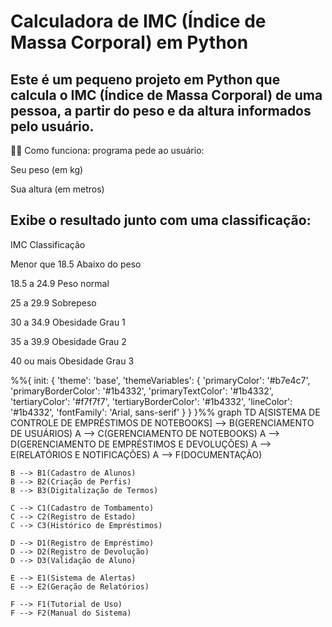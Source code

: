 # Calculadora de IMC (Índice de Massa Corporal) em Python
## Este é um pequeno projeto em Python que calcula o IMC (Índice de Massa Corporal) de uma pessoa, a partir do peso e da altura informados pelo usuário.

🧑‍💻 Como funciona: programa pede ao usuário: 

Seu peso (em kg)

Sua altura (em metros)

## Exibe o resultado junto com uma classificação:

IMC	Classificação

Menor que 18.5	Abaixo do peso

18.5 a 24.9	Peso normal

25 a 29.9	Sobrepeso

30 a 34.9	Obesidade Grau 1

35 a 39.9	Obesidade Grau 2

40 ou mais	Obesidade Grau 3


%%{
  init: {
    'theme': 'base',
    'themeVariables': {
      'primaryColor': '#b7e4c7',
      'primaryBorderColor': '#1b4332',
      'primaryTextColor': '#1b4332',
      'tertiaryColor': '#f7f7f7',
      'tertiaryBorderColor': '#1b4332',
      'lineColor': '#1b4332',
      'fontFamily': 'Arial, sans-serif'
    }
  }
}%%
graph TD
    A[SISTEMA DE CONTROLE DE EMPRÉSTIMOS DE NOTEBOOKS] --> B(GERENCIAMENTO DE USUÁRIOS)
    A --> C(GERENCIAMENTO DE NOTEBOOKS)
    A --> D(GERENCIAMENTO DE EMPRÉSTIMOS E DEVOLUÇÕES)
    A --> E(RELATÓRIOS E NOTIFICAÇÕES)
    A --> F(DOCUMENTAÇÃO)

    B --> B1(Cadastro de Alunos)
    B --> B2(Criação de Perfis)
    B --> B3(Digitalização de Termos)

    C --> C1(Cadastro de Tombamento)
    C --> C2(Registro de Estado)
    C --> C3(Histórico de Empréstimos)

    D --> D1(Registro de Empréstimo)
    D --> D2(Registro de Devolução)
    D --> D3(Validação de Aluno)

    E --> E1(Sistema de Alertas)
    E --> E2(Geração de Relatórios)

    F --> F1(Tutorial de Uso)
    F --> F2(Manual do Sistema)
